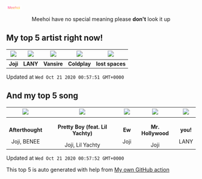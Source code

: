 [![Meehoi Logo](https://github.com/beam41/beam41/raw/master/mh.svg)](http://my.meehoi.me/)
<p align="center">Meehoi have no special meaning please <b>don't</b> look it up</p>

## My top 5 artist right now!
<!-- table start -->
|<img src="https://i.scdn.co/image/50c504c91a2ccd2b5f39837e6261463267b858a2">|<img src="https://i.scdn.co/image/e01b533f7d220c35549f13a32b3fc6a77f965280">|<img src="https://i.scdn.co/image/81f5ac3b73f437052726cf5b413a6a8c98ed1b54">|<img src="https://i.scdn.co/image/73a21de115738931d6c7760408ed367812b55ccd">|<img src="https://i.scdn.co/image/9f4f434b79246015baa1c91fb778404453f9795e">|
| :---: | :---: | :---: | :---: | :---: |
|<b>Joji</b>|<b>LANY</b>|<b>Vansire</b>|<b>Coldplay</b>|<b>lost spaces</b>|

Updated at `Wed Oct 21 2020 00:57:51 GMT+0000`
<!-- table end -->

## And my top 5 song
<!-- table song start -->
|<img src="https://i.scdn.co/image/ab67616d00001e02282383a07d5db6159cb5daa4">|<img src="https://i.scdn.co/image/ab67616d00001e02282383a07d5db6159cb5daa4">|<img src="https://i.scdn.co/image/ab67616d00001e02282383a07d5db6159cb5daa4">|<img src="https://i.scdn.co/image/ab67616d00001e02282383a07d5db6159cb5daa4">|<img src="https://i.scdn.co/image/ab67616d00001e02be813e62b1e1f5b8ea3dcb27">|
| :---: | :---: | :---: | :---: | :---: |
|<p><b>Afterthought</b></p> Joji, BENEE|<p><b>Pretty Boy (feat. Lil Yachty)</b></p> Joji, Lil Yachty|<p><b>Ew</b></p> Joji|<p><b>Mr. Hollywood</b></p> Joji|<p><b>you!</b></p> LANY|

Updated at `Wed Oct 21 2020 00:57:52 GMT+0000`
<!-- table song end -->

This top 5 is auto generated with help from [My own GitHub action](https://github.com/beam41/spotify-listening)